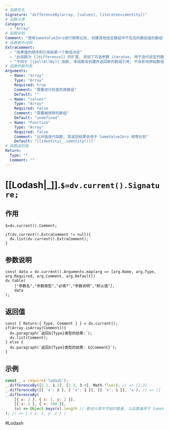 ```yaml
---
# 函数签名
Signature: "differenceBy(array, [values], [iteratee=identity])"
# 函数分类
Category:
  - "Array"
# 函数说明
Comment: "使用SameValueZero进行相等比较, 创建其他给定数组中不包含的数组值的数组"
# 函数额外说明
ExtraComment: 
  - "结果值的顺序和引用由第一个数组决定"
  - "此函数为 [[difference]] 的扩展, 添加了可选参数 iteratee, 用于迭代给定的数组元素, 统一元素间 SameValueZero 相等比较的标准"
  - "不同于 [[pullAllBy]] 函数, 本函数会创建并返回新的数组引用, 不会影响原始数组的引用"
# 函数参数列表
Arguments:
  - Name: "array"
    Type: "Array"
    Required: true
    Comment: "需要进行检查的原数组"
    Default: ""
  - Name: "values"
    Type: "Array"
    Required: false
    Comment: "需要被排除的数组"
    Default: "undefined"
  - Name: "Function"
    Type: "Array"
    Required: false
    Comment: "比对值迭代函数, 其返回结果会用于 SameValueZero 相等比较"
    Default: "[[identity|_.identity()]]"
# 函数返回值
Return:
  Type: ""
  Comment: ""
---
```

# [[Lodash|_]].`$=dv.current().Signature;`
## 作用

`$=dv.current().Comment;`

```dataviewjs
if(dv.current().ExtraComment != null){
  dv.list(dv.current().ExtraComment);
}
```

## 参数说明
```dataviewjs
const data = dv.current().Arguments.map(arg => [arg.Name, arg.Type, arg.Required, arg.Comment, arg.Default])
dv.table(
	["参数名","参数类型","必填?","参数说明","默认值"],
	data
);
```

## 返回值
```dataviewjs
const { Return:{ Type, Comment } } = dv.current();
if(Array.isArray(Comment)){
  dv.paragraph(`返回${Type}类型的结果:`);
  dv.list(Comment);
} else {
  dv.paragraph(`返回${Type}类型的结果: ${Comment}`);
}
```

## 示例
```javascript
const _ = require('lodash');
_.differenceBy([2.1, 1.2], [2.3, 3.4], Math.floor); // => [1.2]
_.differenceBy([{ 'x': 2 }, { 'x': 1 }], [{ 'x': 1 }], 'x'); // => [{ 'x': 2 }], 此处的回调函数参数 'x' 为隐式调用了 [[property]]
_.differenceBy(
	[{ x: 2 }, { x: 1, y: 2 }],
	[{ x: 1 }, { x: 100 }],
	(v) => Object.keys(v).length // 数组元素中字段的数量, 以此数量用于 SameValueZero 的相等比较, 字段数量相同即认为相等
); // => [ { x: 1, y: 2 } ]
```

#Lodash 